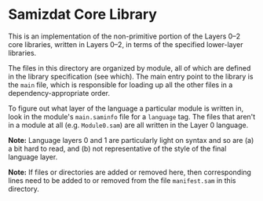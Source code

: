 Samizdat Core Library
=====================

This is an implementation of the non-primitive portion of the
Layers 0&ndash;2 core libraries, written in Layers 0&ndash;2, in terms of
the specified lower-layer libraries.

The files in this directory are organized by module, all of which are
defined in the library specification (see which). The main entry point
to the library is the `main` file, which is responsible for loading up all
the other files in a dependency-appropriate order.

To figure out what layer of the language a particular module is written in,
look in the module's `main.saminfo` file for a `language` tag. The files that
aren't in a module at all (e.g. `Module0.sam`) are all written in the Layer 0
language.

**Note:** Language layers 0 and 1 are particularly light on syntax and
so are (a) a bit hard to read, and (b) not representative of the style
of the final language layer.

**Note:** If files or directories are added or removed here, then
corresponding lines need to be added to or removed from the file
`manifest.sam` in this directory.
